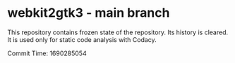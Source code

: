 # webkit2gtk3 - main branch

This repository contains frozen state of the repository.
Its history is cleared. It is used only for static code
analysis with Codacy.

Commit Time: 1690285054